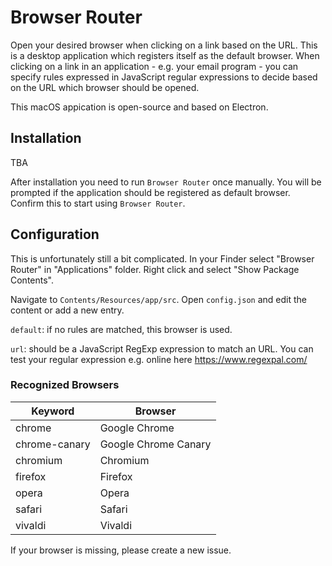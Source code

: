 # Browser Router

Open your desired browser when clicking on a link based on the URL. This is a desktop application which registers itself 
as the default browser. When clicking on a link in an application - e.g. your email program - you can specify rules 
expressed in JavaScript regular expressions to decide based on the URL which browser should be opened.

This macOS appication is open-source and based on Electron.

## Installation

TBA

After installation you need to run `Browser Router` once manually. You will be prompted if the application should be 
registered as default browser. Confirm this to start using `Browser Router`.

## Configuration

This is unfortunately still a bit complicated. In your Finder select "Browser Router" in "Applications" folder. 
Right click and select "Show Package Contents". 

Navigate to `Contents/Resources/app/src`. Open `config.json` and edit the content or add a new entry.

`default`: if no rules are matched, this browser is used.

`url`: should be a JavaScript RegExp expression to match an URL. You can test your regular expression e.g. online here https://www.regexpal.com/

### Recognized Browsers
| Keyword       | Browser              |
|---------------|----------------------|
| chrome        | Google Chrome        |
| chrome-canary | Google Chrome Canary |
| chromium      | Chromium             |
| firefox       | Firefox              |
| opera         | Opera                |
| safari        | Safari               |
| vivaldi       | Vivaldi              | 

If your browser is missing, please create a new issue.
